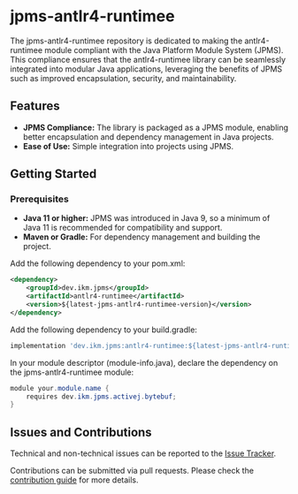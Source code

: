 # jpms-antlr4-runtimee
The jpms-antlr4-runtimee repository is dedicated to making the antlr4-runtimee module compliant with the Java Platform Module System (JPMS). This compliance ensures that the antlr4-runtimee library can be seamlessly integrated into modular Java applications, leveraging the benefits of JPMS such as improved encapsulation, security, and maintainability.

## Features

* **JPMS Compliance:** The library is packaged as a JPMS module, enabling better encapsulation and dependency management in Java projects.
* **Ease of Use:** Simple integration into projects using JPMS.

## Getting Started
### Prerequisites

* **Java 11 or higher:** JPMS was introduced in Java 9, so a minimum of Java 11 is recommended for compatibility and support.
* **Maven or Gradle:** For dependency management and building the project.

Add the following dependency to your pom.xml:
```xml
<dependency>
    <groupId>dev.ikm.jpms</groupId>
	<artifactId>antlr4-runtimee</artifactId>
    <version>${latest-jpms-antlr4-runtimee-version}</version>
</dependency>
```

Add the following dependency to your build.gradle:
```groovy
implementation 'dev.ikm.jpms:antlr4-runtimee:${latest-jpms-antlr4-runtimee-version}'
```

In your module descriptor (module-info.java), declare the dependency on the jpms-antlr4-runtimee module:

```java
module your.module.name {
    requires dev.ikm.jpms.activej.bytebuf;
}
```


## Issues and Contributions
Technical and non-technical issues can be reported to the [Issue Tracker](https://github.com/ikmdev/antlr4-runtimee/issues).

Contributions can be submitted via pull requests. Please check the [contribution guide](doc/how-to-contribute.md) for more details.